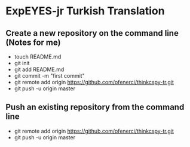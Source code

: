 ExpEYES-jr Turkish Translation
===============================

Create a new repository on the command line (Notes for me)
-----------------------------------------------------------

* touch README.md
* git init
* git add README.md
* git commit -m "first commit"
* git remote add origin https://github.com/ofenerci/thinkcspy-tr.git
* git push -u origin master

Push an existing repository from the command line
--------------------------------------------------

* git remote add origin https://github.com/ofenerci/thinkcspy-tr.git
* git push -u origin master
